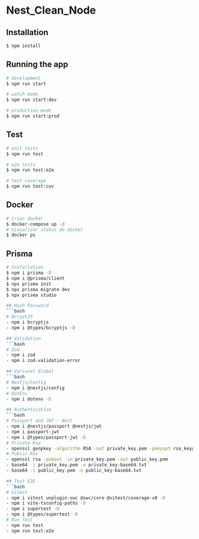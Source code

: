 # Nest_Clean_Node


## Installation

```bash
$ npm install
```

## Running the app

```bash
# development
$ npm run start

# watch mode
$ npm run start:dev

# production mode
$ npm run start:prod
```

## Test

```bash
# unit tests
$ npm run test

# e2e tests
$ npm run test:e2e

# test coverage
$ npm run test:cov
```

## Docker
```bash
# Criar docker
$ docker-compose up -d
# Visualizar status do docker
$ docker ps
```

## Prisma
```bash
# Installation
$ npm i prisma -D
$ npm i @prisma/client
$ npx prisma init
$ npx prisma migrate dev
$ npx prisma studio

## Hash Password
```bash
# BcryptJS
- npm i bcryptjs
- npm i @types/bcryptjs -D

## Validation
```bash
# Zod
- npm i zod
- npm i zod-validation-error

## Variavel Global
```bash
# Nestjs/Config
- npm i @nestjs/config
# DotEnv
- npm i dotenv -D

## Authentication 
```bash
# Passport and JWT - Nest
- npm i @nestjs/passport @nestjs/jwt
- npm i passport-jwt
- npm i @types/passport-jwt -D
# Private Key
- openssl genpkey -algorithm RSA -out private_key.pem -pkeyopt rsa_keygen_bits:2048
# Public Key
- openssl rsa -pubout -in private_key.pem -out public_key.pem
- base64 -i private_key.pem -o private_key-base64.txt
- base64 -i public_key.pem -o public_key-base64.txt

## Test E2E
```bash
# Vitest
- npm i vitest unplugin-swc @swc/core @vitest/coverage-v8 -D
- npm i vite-tsconfig-paths -D
- npm i supertest -D
- npm i @types/supertest -D
# Run Test
- npm run test
- npm run test:e2e